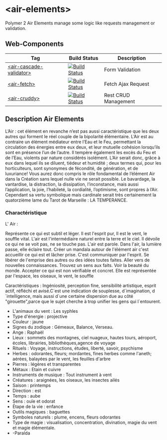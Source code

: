 # \<air-elements>
Polymer 2 Air Elements  manage some logic like requests management or validation.

## Web-Components
 
| Tag | Build Status | Description |
| --- | ------------ | ----------- | 
| [\<air-cascade-validator\>](https://github.com/FiveElements/air-cascade-validator) | [![Build Status](https://travis-ci.org/FiveElements/air-cascade-validator.svg?branch=master)](https://travis-ci.org/FiveElements/air-cascade-validator) | Form Validation
| [\<air-fetch\>](https://github.com/FiveElements/air-fetch) | [![Build Status](https://travis-ci.org/FiveElements/air-fetch.svg?branch=master)](https://travis-ci.org/FiveElements/air-fetch) | Fetch Ajax Request
| [\<air-cruddy\>](https://github.com/FiveElements/air-cruddy)  | [![Build Status](https://travis-ci.org/FiveElements/air-cruddy.svg?branch=master)](https://travis-ci.org/FiveElements/air-cruddy) | Rest CRUD Management



## Description Air Elements
L’Air : cet élément en revanche n’est pas aussi caractéristique que les deux autres qui forment le réel couple de la bipolarité élémentaire. L’Air est au contraire un élément médiateur entre l’Eau et le Feu, permettant la circulation des énergies entre eux deux, et leur mutuelle cohésion lorsqu’ils sont en présence l’un de l’autre. Il tempère également les excès du Feu et de l’Eau, violents par nature considérés isolément. L’Air serait donc, grâce à eux dans lequel ils se diluent, tiédeur et humidité ; deux termes qui, pour les horticulteurs, sont synonymes de fécondité, de génération, et de luxuriance! Vous aurez donc compris le rôle fondamental de l’élément Air dans la Création sans lequel nulle vie ne serait possible. Le bavardage, la vantardise, la distraction, la dissipation, l’inconstance, mais aussi l’application, la joie, l’habileté, la cordialité, l’optimisme, sont propres à l’Air. Cependant sa vertu symbolique mais cardinale serait très certainement la quatorzième lame du Tarot de Marseille : LA TEMPERANCE.

### Charactéristique
L' Air :

Représente ce qui est subtil et léger. Il est l'esprit pur, Il est le vent, le souffle vital. L'air est l'intermédiaire naturel entre la terre et le ciel. Il dévoile ce qui ne se voit pas, ne se touche pas. L'air est parole. Dans l'air, la lumière passe, elle éclaire tout. Créer un mandala autour de l'élément air c'est accueillir ce qui est et lâcher prise. C'est communiquer par l'esprit. Se libérer de l'emprise des autres ou des idées toutes faites. Aller vers de nouvelles connaissances. Trouvez un sens aux faits. Voir la beauté du monde. Accepter ce qui est non vérifiable et concret. Elle est représentée par l'espace, les oiseaux, le vent, le souffle

Caractéristiques : Ingéniosité, perception fine, sensibilité artistique, esprit actif, réfléchi et avisé.C´est une indication de souplesse, d´imagination, d´intelligence, mais aussi d´une certaine dispersion due au côté "girouette",parce que le sujet cherche à trop unifier les gens qui l´entourent.

* L'animaux du vent : Les syphles 
* Type d'énergie : projective
* Couleur : jaune
* Signes du zodique : Gémeaux, Balance, Verseau.
* Ange : Raphaël
* Lieux : sommets des montagnes, ciel nuageux, hautes tours, aéroport, écoles, librairies, bibliothèques,agence
de voyage
* Rituels : Voyage, instructions, études, liberté, savoir, psychisme
* Herbes : odorantes, fleurs; mordantes, fines herbes comme l'aneth; aérées, balayées par le vent, les feuilles d'arbre
* Pierres : légères et transparentes
* Métaux : Etain et cuivre
* Instruments de musique : Tout instrument à vent
* Créatures : araignées, les oiseaux, les insectes ailés
* Saison : printemps
* Direction : est
* Temps : aube
* Sens : ouïe et odorat
* Étape de la vie : enfance
* Outils magiques : baguettes
* Symboles naturels : plume, encens, fleurs odorantes
* Type de magie : visualisation, concentration, divination, magie du vent et magie élémentale.
* -Paralda
 
